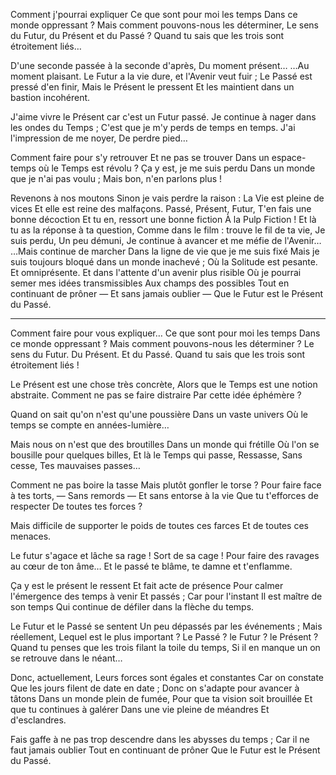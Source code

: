 Comment j'pourrai expliquer
Ce que sont pour moi les temps
Dans ce monde oppressant ?
Mais comment pouvons-nous les déterminer,
Le sens du Futur, du Présent et du Passé ?
Quand tu sais que les trois sont étroitement liés…

D'une seconde passée à la seconde d'après,
Du moment présent…
…Au moment plaisant.
Le Futur a la vie dure, et l'Avenir veut fuir ;
Le Passé est pressé d'en finir,
Mais le Présent le pressent
Et les maintient dans un bastion incohérent.

J'aime vivre le Présent car c'est un Futur passé.
Je continue à nager dans les ondes du Temps ;
C'est que je m'y perds de temps en temps.
J'ai l'impression de me noyer,
De perdre pied…

Comment faire pour s'y retrouver
Et ne pas se trouver
Dans un espace-temps où le Temps est révolu ?
Ça y est, je me suis perdu
Dans un monde que je n'ai pas voulu ;
Mais bon, n'en parlons plus !

Revenons à nos moutons
Sinon je vais perdre la raison :
La Vie est pleine de vices
Et elle est reine des malfaçons.
Passé, Présent, Futur,
T'en fais une bonne décoction
Et tu en, ressort une bonne fiction
À la Pulp Fiction !
Et là tu as la réponse à ta question,
Comme dans le film : trouve le fil de ta vie,
Je suis perdu,
Un peu démuni,
Je continue à avancer et me méfie de l'Avenir…
…Mais continue de marcher
Dans la ligne de vie que je me suis fixé
Mais je suis toujours bloqué dans un monde inachevé ;
Où la Solitude est pesante.
Et omniprésente.
Et dans l'attente d'un avenir plus risible
Où je pourrai semer mes idées transmissibles
Aux champs des possibles
Tout en continuant de prôner
— Et sans jamais oublier —
Que le Futur est le Présent du Passé.

___

Comment faire pour vous expliquer…
Ce que sont pour moi les temps
Dans ce monde oppressant ‽
Mais comment pouvons-nous les déterminer ?
Le sens du Futur.
Du Présent.
Et du Passé.
Quand tu sais que les trois sont étroitement liés !

Le Présent est une chose très concrète,
Alors que le Temps est une notion abstraite.
Comment ne pas se faire distraire
Par cette idée éphémère ?

Quand on sait qu'on n'est qu'une poussière
Dans un vaste univers
Où le temps se compte en années-lumière…

Mais nous on n'est que des broutilles
Dans un monde qui frétille
Où l'on se bousille pour quelques billes,
Et là le Temps qui passe,
Ressasse,
Sans cesse,
Tes mauvaises passes…

Comment ne pas boire la tasse
Mais plutôt gonfler le torse ?
Pour faire face à tes torts,
— Sans remords —
Et sans entorse à la vie
Que tu t'efforces de respecter
De toutes tes forces ?

Mais difficile de supporter le poids de toutes ces farces
Et de toutes ces menaces.

Le futur s'agace et lâche sa rage !
Sort de sa cage !
Pour faire des ravages au cœur de ton âme…
Et le passé te blâme, te damne et t'enflamme.

Ça y est le présent le ressent
Et fait acte de présence
Pour calmer l'émergence des temps à venir
Et passés ;
Car pour l'instant
Il est maître de son temps
Qui continue de défiler dans la flèche du temps.

Le Futur et le Passé se sentent
Un peu dépassés par les événements ;
Mais réellement,
Lequel est le plus important ?
Le Passé ? le Futur ? le Présent ?
Quand tu penses que les trois filant la toile du temps,
Si il en manque un on se retrouve dans le néant…

Donc, actuellement,
Leurs forces sont égales et constantes
Car on constate
Que les jours filent de date en date ;
Donc on s'adapte pour avancer à tâtons
Dans un monde plein de fumée,
Pour que ta vision soit brouillée
Et que tu continues à galérer
Dans une vie pleine de méandres
Et d'esclandres.

Fais gaffe à ne pas trop descendre dans les abysses du temps ;
Car il ne faut jamais oublier
Tout en continuant de prôner 
Que le Futur est le Présent du Passé.